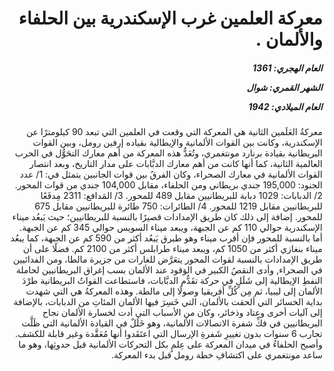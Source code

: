 <h1 dir="rtl">معركة العلمين غرب الإسكندرية بين الحلفاء والألمان  .</h1>

<h5 dir="rtl">العام الهجري:  1361

الشهر القمري: شوال

العام الميلادي: 1942</h5>

<p dir="rtl">معركةُ العَلَمين الثانية هي المعركة التي وقعت في العلمين التي تبعد 90 كيلومترًا عن الإسكندرية، وكانت بين القوات الألمانية والإيطالية بقياده إرفين رومل، وبين القوات البريطانية بقيادة برنارد مونتغمري، وتُعَدُّ هذه المعركة من أهم معارك التحَوُّل في الحرب العالمية الثانية، كما أنها كانت من أهم معارك الدبَّابات على مدار التاريخ، وبعد انتصار القوات الألمانية في معارك الصحراء، وكان الفرقُ بين قوات الجانبين يتمثل في: 1/ عدد الجنود: 195,000 جندي بريطاني ومن الحلفاء، مقابل 104,000 جندي من قوات المحور. 2/ الدبابات: 1029 دبابة للبريطانيين مقابل 489 للمحور. 3/ المَدافع: 2311 مِدفَعًا للبريطانيين مقابل 1219 للمحور. 4/ الطائرات: 750 طائرة للبريطانيين مقابل 675 للمحور. إضافة إلى ذلك كان طريق الإمدادات قصيرًا بالنسبة للبريطانيين؛ حيث يَبعُد ميناء الإسكندرية حوالي 110 كم عن الجبهة، ويبعد ميناء السويس حوالي 345 كم عن الجبهة. أما بالنسبة للمحور فإن أقرب ميناء وهو طبرق يَبعُد أكثر من 590 كم عن الجبهة، كما يبعُد ميناء بنغازي أكثر من 1050 كم، ويبعد ميناء طرابلس أكثر من 2100 كم. فضلًا على أن طريق الإمدادات بالنسبة لقوات المحور يتعَرَّض للغارات من جزيرة مالطا، ومن الفدائيين في الصحراء, وأدى النقصُ الكبير في الوَقود عند الألمان بسب إغراق البريطانيين لحاملة النفطِ الإيطالية إلى شَلَلٍ في حركة تقَدُّم الدبَّابات، فاستطاعت القواتُ البريطانية طرْدَ الألمان إلى ليبيا، ثم مِن كُلِّ أفريقيا وصولًا إلى مالطة. وهذه المعركةُ هي التي شهدت بداية الخسائر التي ألحقت بالألمان، التي خَسِرَ فيها الألمان المئاتِ من الدبابات، بالإضافة إلى آليات أخرى وعتاد وذخائر، وكان من الأسباب التي أدت لخسارة الألمان نجاح البريطانيين في فكِّ شفرة الاتصالات الألمانية، وهو خَلَلٌ في القيادة الألمانية التي ظَلَّت تحارب 6 سنوات بدون تغييرِ شَفرةِ الإرسال التي اعتَقَدوا أنها مُعَقَّدة وغير قابلة للكشف. وأصبح الحلفاءُ في ميدان المعركة على عِلمٍ بكل التحركات الألمانية قبل حدوثِها، وهو ما ساعد مونتغمري على اكتشافِ خطة رومل قبل بدء المعركة.</p></br>
